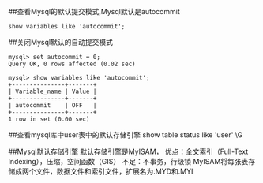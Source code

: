 ##查看Mysql的默认提交模式,Mysql默认是autocommit
```
show variables like 'autocommit';
```

##关闭Mysql默认的自动提交模式
```
mysql> set autocommit = 0;
Query OK, 0 rows affected (0.02 sec)

mysql> show variables like 'autocommit';
+---------------+-------+
| Variable_name | Value |
+---------------+-------+
| autocommit    | OFF   |
+---------------+-------+
1 row in set (0.00 sec)
```

##查看mysql库中user表中的默认存储引擎
show table status like 'user' \G

##Mysql默认存储引擎
	默认存储引擎是MyISAM，
	优点：全文索引（Full-Text Indexing），压缩，空间函数（GIS）
	不足：不事务，行级锁
	MyISAM将每张表存储成两个文件，数据文件和索引文件，扩展名为.MYD和.MYI
